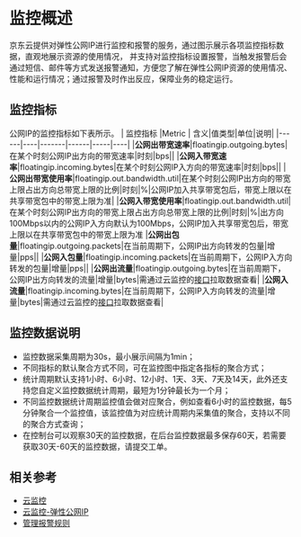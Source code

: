 # 监控概述

京东云提供对弹性公网IP进行监控和报警的服务，通过图示展示各项监控指标数据，直观地展示资源的使用情况，
并支持对监控指标设置报警，当触发报警后会通过短信、邮件等方式发送报警通知，方便您了解在弹性公网IP资源的使用情况、性能和运行情况；通过报警及时作出反应，保障业务的稳定运行。

## 监控指标

公网IP的监控指标如下表所示。
| 监控指标 |Metric  | 含义|值类型|单位|说明|
|------|----|-------|------|-----|----|
|**公网出带宽速率**|floatingip.outgoing.bytes|在某个时刻公网IP出方向的带宽速率|时刻|bps||
|**公网入带宽速率**|floatingip.incoming.bytes|在某个时刻公网IP入方向的带宽速率|时刻|bps||
|**公网出带宽使用率**|floatingip.out.bandwidth.util|在某个时刻公网IP出方向的带宽上限占出方向总带宽上限的比例|时刻|%|公网IP加入共享带宽包后，带宽上限以在共享带宽包中的带宽上限为准|
|**公网入带宽使用率**|floatingip.out.bandwidth.util|在某个时刻公网IP出方向的带宽上限占出方向总带宽上限的比例|时刻|%|出方向100Mbps以内的公网IP入方向默认为100Mbps，公网IP加入共享带宽包后，带宽上限以在共享带宽包中的带宽上限为准
|**公网出包量**|floatingip.outgoing.packets|在当前周期下，公网IP出方向转发的包量|增量|pps||
|**公网入包量**|floatingip.incoming.packets|在当前周期下，公网IP入方向转发的包量|增量|pps||
|**公网出流量**|floatingip.outgoing.bytes|在当前周期下，公网IP出方向转发的流量|增量|bytes|需通过云监控的[接口](https://docs.jdcloud.com/cn/monitoring/api/describemetricdata?content=API)拉取数据查看|
|**公网入流量**|floatingip.incoming.bytes|在当前周期下，公网IP入方向转发的流量|增量|bytes|需通过云监控的[接口](https://docs.jdcloud.com/cn/monitoring/api/describemetricdata?content=API)拉取数据查看|

## 监控数据说明

* 监控数据采集周期为30s，最小展示间隔为1min；
* 不同指标的默认聚合方式不同，可在监控图中指定各指标的聚合方式；
* 统计周期默认支持1小时、6小时、12小时、1天、3天、7天及14天，此外还支持您自定义监控数据统计周期，最短为1分钟最长为一个月；
* 不同监控数据统计周期监控值会做对应聚合，例如查看6小时的监控数据，每5分钟聚合一个监控值，该监控值为对应统计周期内采集值的聚合，支持以不同的聚合方式查询；
* 在控制台可以观察30天的监控数据，在后台监控数据最多保存60天，若需要获取30天-60天的监控数据，请提交工单。

## 相关参考

- [云监控](https://docs.jdcloud.com/cn/monitoring/product-overview)
- [云监控-弹性公网IP](https://docs.jdcloud.com/cn/monitoring/ip)
- [管理报警规则](https://docs.jdcloud.com/cn/monitoring/manage_alarmrules_cm)


